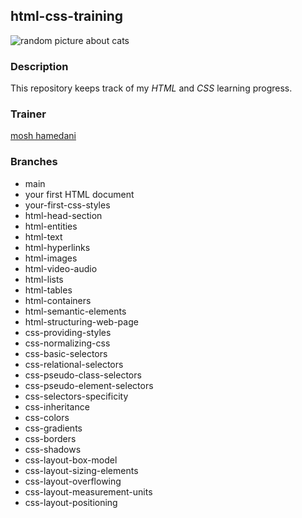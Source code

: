 ## html-css-training

![random picture about cats](https://picsum.photos/200/300)

### Description

This repository keeps track of my _HTML_ and _CSS_ learning progress.

### Trainer

[mosh hamedani](http://bit.ly/3Uul0zK)

### Branches

- main
- your first HTML document
- your-first-css-styles
- html-head-section
- html-entities
- html-text
- html-hyperlinks
- html-images
- html-video-audio
- html-lists
- html-tables
- html-containers
- html-semantic-elements
- html-structuring-web-page
- css-providing-styles
- css-normalizing-css
- css-basic-selectors
- css-relational-selectors
- css-pseudo-class-selectors
- css-pseudo-element-selectors
- css-selectors-specificity
- css-inheritance
- css-colors
- css-gradients
- css-borders
- css-shadows
- css-layout-box-model
- css-layout-sizing-elements
- css-layout-overflowing
- css-layout-measurement-units
- css-layout-positioning
